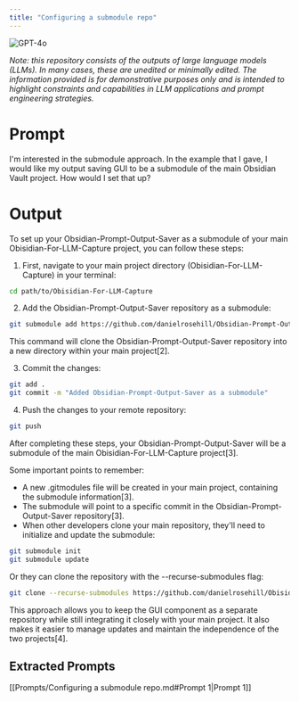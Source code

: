 ```yaml
---
title: "Configuring a submodule repo"
---
```

![GPT-4o](https://img.shields.io/badge/GPT--4o-3333FF?style=for-the-badge&logo=openai&logoColor=white)



*Note: this repository consists of the outputs of large language models (LLMs). In many cases, these are unedited or minimally edited. The information provided is for demonstrative purposes only and is intended to highlight constraints and capabilities in LLM applications and prompt engineering strategies.*


# Prompt

I'm interested in the submodule approach. In the example that I gave, I would like my output saving GUI to be a submodule of the main Obsidian Vault project. How would I set that up?

# Output

To set up your Obsidian-Prompt-Output-Saver as a submodule of your main Obisidian-For-LLM-Capture project, you can follow these steps:

1. First, navigate to your main project directory (Obisidian-For-LLM-Capture) in your terminal:

```bash
cd path/to/Obisidian-For-LLM-Capture
```

2. Add the Obsidian-Prompt-Output-Saver repository as a submodule:

```bash
git submodule add https://github.com/danielrosehill/Obsidian-Prompt-Output-Saver
```

This command will clone the Obsidian-Prompt-Output-Saver repository into a new directory within your main project[2].

3. Commit the changes:

```bash
git add .
git commit -m "Added Obsidian-Prompt-Output-Saver as a submodule"
```

4. Push the changes to your remote repository:

```bash
git push
```

After completing these steps, your Obsidian-Prompt-Output-Saver will be a submodule of the main Obisidian-For-LLM-Capture project[3].

Some important points to remember:

- A new .gitmodules file will be created in your main project, containing the submodule information[3].
- The submodule will point to a specific commit in the Obsidian-Prompt-Output-Saver repository[3].
- When other developers clone your main repository, they'll need to initialize and update the submodule:

```bash
git submodule init
git submodule update
```

Or they can clone the repository with the --recurse-submodules flag:

```bash
git clone --recurse-submodules https://github.com/danielrosehill/Obisidian-For-LLM-Capture
```

This approach allows you to keep the GUI component as a separate repository while still integrating it closely with your main project. It also makes it easier to manage updates and maintain the independence of the two projects[4].

 




## Extracted Prompts
[[Prompts/Configuring a submodule repo.md#Prompt 1|Prompt 1]]
